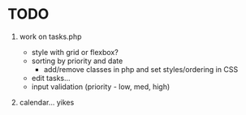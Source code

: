 # TODO

1. work on tasks.php
    - style with grid or flexbox?
    - sorting by priority and date
        - add/remove classes in php and set styles/ordering in CSS
    - edit tasks...
    - input validation (priority - low, med, high)

2. calendar... yikes
